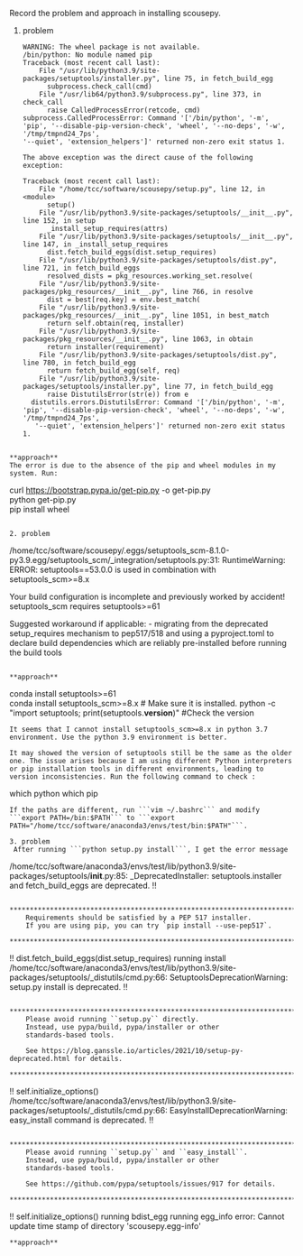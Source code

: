 Record the problem and approach in installing scousepy.

1. problem
   ```
   WARNING: The wheel package is not available.
   /bin/python: No module named pip
   Traceback (most recent call last):
       File "/usr/lib/python3.9/site-packages/setuptools/installer.py", line 75, in fetch_build_egg
         subprocess.check_call(cmd)
       File "/usr/lib64/python3.9/subprocess.py", line 373, in check_call
         raise CalledProcessError(retcode, cmd)
   subprocess.CalledProcessError: Command '['/bin/python', '-m', 'pip', '--disable-pip-version-check', 'wheel', '--no-deps', '-w', '/tmp/tmpnd24_7ps',
   '--quiet', 'extension_helpers']' returned non-zero exit status 1.

   The above exception was the direct cause of the following exception:

   Traceback (most recent call last):
       File "/home/tcc/software/scousepy/setup.py", line 12, in <module>
         setup()
       File "/usr/lib/python3.9/site-packages/setuptools/__init__.py", line 152, in setup
         _install_setup_requires(attrs)
       File "/usr/lib/python3.9/site-packages/setuptools/__init__.py", line 147, in _install_setup_requires
         dist.fetch_build_eggs(dist.setup_requires)
       File "/usr/lib/python3.9/site-packages/setuptools/dist.py", line 721, in fetch_build_eggs
         resolved_dists = pkg_resources.working_set.resolve(
       File "/usr/lib/python3.9/site-packages/pkg_resources/__init__.py", line 766, in resolve
         dist = best[req.key] = env.best_match(
       File "/usr/lib/python3.9/site-packages/pkg_resources/__init__.py", line 1051, in best_match
         return self.obtain(req, installer)
       File "/usr/lib/python3.9/site-packages/pkg_resources/__init__.py", line 1063, in obtain
         return installer(requirement)
       File "/usr/lib/python3.9/site-packages/setuptools/dist.py", line 780, in fetch_build_egg
         return fetch_build_egg(self, req)
       File "/usr/lib/python3.9/site-packages/setuptools/installer.py", line 77, in fetch_build_egg
         raise DistutilsError(str(e)) from e
     distutils.errors.DistutilsError: Command '['/bin/python', '-m', 'pip', '--disable-pip-version-check', 'wheel', '--no-deps', '-w', '/tmp/tmpnd24_7ps',
      '--quiet', 'extension_helpers']' returned non-zero exit status 1.
  ```

**approach**
  The error is due to the absence of the pip and wheel modules in my system. Run:  

  ```
   curl https://bootstrap.pypa.io/get-pip.py -o get-pip.py   
   python get-pip.py   
   pip install wheel   
  ```

2. problem
   ```
   /home/tcc/software/scousepy/.eggs/setuptools_scm-8.1.0-py3.9.egg/setuptools_scm/_integration/setuptools.py:31: RuntimeWarning: 
   ERROR: setuptools==53.0.0 is used in combination with setuptools_scm>=8.x

   Your build configuration is incomplete and previously worked by accident!
   setuptools_scm requires setuptools>=61

   Suggested workaround if applicable:
      - migrating from the deprecated setup_requires mechanism to pep517/518
        and using a pyproject.toml to declare build dependencies
        which are reliably pre-installed before running the build tools
  ```   

  **approach**
  ```
  conda install setuptools>=61  
  conda install setuptools_scm>=8.x # Make sure it is installed.
  python -c "import setuptools; print(setuptools.__version__)" #Check the version
  ```   
  It seems that I cannot install setuptools_scm>=8.x in python 3.7 environment. Use the python 3.9 environment is better.   
  
  It may showed the version of setuptools still be the same as the older one. The issue arises because I am using different Python interpreters    
  or pip installation tools in different environments, leading to version inconsistencies. Run the following command to check :
  ```
  which python
  which pip
  ```
  If the paths are different, run ```vim ~/.bashrc``` and modify ```export PATH=/bin:$PATH``` to ```export PATH="/home/tcc/software/anaconda3/envs/test/bin:$PATH"```.

3. problem
   After running ```python setup.py install```, I get the error message
   ```
   /home/tcc/software/anaconda3/envs/test/lib/python3.9/site-packages/setuptools/__init__.py:85: _DeprecatedInstaller: setuptools.installer and fetch_build_eggs are deprecated.
   !!

        ********************************************************************************
        Requirements should be satisfied by a PEP 517 installer.
        If you are using pip, you can try `pip install --use-pep517`.
        ********************************************************************************
   !!
      dist.fetch_build_eggs(dist.setup_requires)
   running install
   /home/tcc/software/anaconda3/envs/test/lib/python3.9/site-packages/setuptools/_distutils/cmd.py:66: SetuptoolsDeprecationWarning: setup.py install is deprecated.
   !!

        ********************************************************************************
        Please avoid running ``setup.py`` directly.
        Instead, use pypa/build, pypa/installer or other
        standards-based tools.

        See https://blog.ganssle.io/articles/2021/10/setup-py-deprecated.html for details.
        ********************************************************************************

   !!
     self.initialize_options()
   /home/tcc/software/anaconda3/envs/test/lib/python3.9/site-packages/setuptools/_distutils/cmd.py:66: EasyInstallDeprecationWarning: easy_install command is deprecated.
   !!

        ********************************************************************************
        Please avoid running ``setup.py`` and ``easy_install``.
        Instead, use pypa/build, pypa/installer or other
        standards-based tools.

        See https://github.com/pypa/setuptools/issues/917 for details.
        ********************************************************************************

   !!
    self.initialize_options()
   running bdist_egg
   running egg_info
   error: Cannot update time stamp of directory 'scousepy.egg-info'
   ```
   **approach**
   



